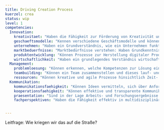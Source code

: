 ```yaml
---
title: Driving Creation Process
kuerzel: crea
status: wip
level: 1
competencies:
  Innovation:
    kreativitaet: "Haben die Fähigkeit zur Förderung von Kreativität und Innovation: Schaffen einer unterstützenden Umgebung, das Einbringen Kreativitätstechniken, etc."
    geschaeftsmodelle: "Kennen verschiedene Geschäftsmodelle und können einschätzen für welche Art von digitalem Produkt und Markt diese anwendbar sind."
    unternehmen: "Haben ein Grundverständnis, wie ein Unternehmen funktioniert."
    marktbeduerfnisse: "Marktbedürfnisse verstehen: Haben Grundkenntnisse in den Bereichen Zielgruppenanalyse, Marktforschung, Trendanalyse und Positionierung."
    produktentwicklung: "Können Prozesse zur Herstellung digitaler Produkte und Services managen und diese als Artefakte zur Nutzung durch Dritte in ein Ökosystem bereitstellen."
    wirtschaftlichkeit: "Haben ein grundlegendes Verständnis wirtschaftlicher Aspekte, wie Budgetierung, Rentabilität und Geschäftsmodelle, etc."
  Management:
    problemloesung: "Können erkennen, welche Kompetenzen zur Lösung eines Problems erforderlich sind."
    teambuilding: "Können ein Team zusammenstellen und dieses lauf- und lebensfähig halten."
    ressourcen: "Können kreative und agile Prozesse hinsichtlich Zeit- und Ressourcenmanagement effizient durchführen und verwalten."
  Kommunikation:
    kommunikationsfaehigkeit: "Können Ideen vermitteln, sich über Anforderungen verständigen, Feedback einholen und mit verschiedenen Interessengruppen zu interagieren und verhandeln."
    kooperationsfaehigkeit: "Können effektive und transparente Kommunikation und Zusammenarbeit fördern, Konflikte erkennen, analysieren und lösen."
    praesentation: "Sind in der Lage Arbeits- und Forschungsergebnisse klar und verständlich in aussagekräftigen, zielgruppengerechten Berichten, Präsentationen o.Ä. zu kommunizieren."
    fachperspektiven: "Haben die Fähigkeit effektiv in multidisziplinären Teams zu arbeiten und die verschiedenen Fachperspektiven und -sprachen zu verstehen."


---
```


Leitfrage: Wie kriegen wir das auf die Straße?
